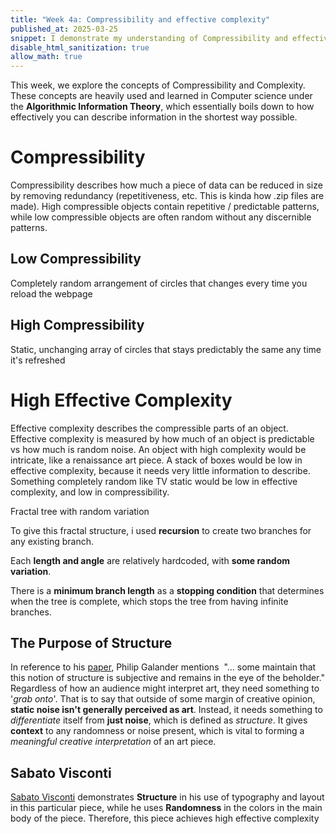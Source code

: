 ```yaml
---
title: "Week 4a: Compressibility and effective complexity"
published_at: 2025-03-25
snippet: I demonstrate my understanding of Compressibility and effective complexity by creating and describing 3 examples
disable_html_sanitization: true
allow_math: true
---
```

<script src="./_scripts/p5.js"></script>
This week, we explore the concepts of Compressibility and Complexity. These concepts are heavily used and learned in Computer science under the **Algorithmic Information Theory**, which essentially boils down to how effectively you can describe information in the shortest way possible.
# Compressibility
Compressibility describes how much a piece of data can be reduced in size by removing redundancy (repetitiveness, etc. This is kinda how .zip files are made). High compressible objects contain repetitive / predictable patterns, while low compressible objects are often random without any discernible patterns.
## Low Compressibility
<div id="sketch_Low-C"></div>
<script>
	new p5(function(p) {
		p.setup = function() {
			p.createCanvas(400, 400)
			  p.background(255)
			  p.noStroke()
			  for (let i = 0; i < 1000; i++) {
			    p.fill(p.random(255), p.random(255), p.random(255), p.random(50, 255))
				p.ellipse(p.random(p.width), p.random(p.height), p.random(5, 20), p.random(5, 20))
			  }
		}
	}, "sketch_Low-C")
</script>
Completely random arrangement of circles that changes every time you reload the webpage

## High Compressibility
<div id="sketch_High-C"></div>
<script>
	new p5(function(p) {
		p.setup = function() {
			  p.createCanvas(400, 400)
			  p.background(255)
			  p.noStroke()
			  p.fill(100, 150, 200)
			  let spacing = 40
			  for (let x = spacing / 2; x < p.width; x += spacing) {
				for (let y = spacing / 2; y < p.height; y += spacing) {
				p.ellipse(x, y, 30, 30)
				}
			}
		}
	}, "sketch_High-C")
</script>
Static, unchanging array of circles that stays predictably the same any time it's refreshed

# High Effective Complexity
Effective complexity describes the compressible parts of an object. Effective complexity is measured by how much of an object is predictable vs how much is random noise. An object with high complexity would be intricate, like a renaissance art piece. A stack of boxes would be low in effective complexity, because it needs very little information to describe. Something completely random like TV static would be low in effective complexity, and low in compressibility.
<div id="sketch_High-E-C"></div>
<script>
	new p5(function(p) {
		p.setup = function() {
			p.createCanvas(400, 400)
			p.background(255)
			p.stroke(0)
			p.translate(p.width / 2, p.height)
			p.branch(100)
		}	
		p.branch = function(len) {
			p.line(0, 0, 0, -len)
			p.translate(0, -len)
			if (len > 4) {
				p.push()
				let angle = p.PI / 6 + p.random(-0.1, 0.1)
				p.rotate(angle)
				p.branch(len * (0.6 + p.random(-0.05, 0.05)))
				p.pop()
			p.push()
			angle = -p.PI / 6 + p.random(-0.1, 0.1)
			p.rotate(angle)
			p.branch(len * (0.6 + p.random(-0.05, 0.05)))
			p.pop()
			}
		}
	}, "sketch_High-E-C")
</script>
Fractal tree with random variation

To give this fractal structure, i used **recursion** to create two branches for any existing branch.  

Each **length and angle** are relatively hardcoded, with **some random variation**.  

There is a **minimum branch length** as a **stopping condition** that determines when the tree is complete, which stops the tree from having infinite branches.  

## The Purpose of Structure
In reference to his [paper](https://www.philipgalanter.com/downloads/ga2003_paper.pdf), Philip Galander mentions  "... some maintain that this notion of structure is subjective and remains in the eye of the beholder." Regardless of how an audience might interpret art, they need something to '*grab onto*'. That is to say that outside of some margin of creative opinion, **static noise isn't generally perceived as art**. Instead, it needs something to *differentiate* itself from **just noise**, which is defined as *structure*. It gives **context** to any randomness or noise present, which is vital to forming a *meaningful creative interpretation* of an art piece.
## Sabato Visconti
[Sabato Visconti](https://www.sabatobox.com/new-century-new-materials#1) demonstrates **Structure** in his use of typography and layout in this particular piece, while he uses **Randomness** in the colors in the main body of the piece. Therefore, this piece achieves high effective complexity